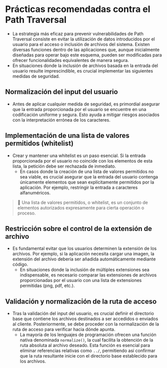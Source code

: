 # Prácticas recomendadas contra el Path Traversal

* La estrategia más eficaz para prevenir vulnerabilidades de Path Traversal consiste en evitar la utilización de datos introducidos por el usuario para el acceso o inclusión de archivos del sistema. Existen diversas funciones dentro de las aplicaciones que, aunque inicialmente diseñadas para operar bajo este esquema, pueden ser modificadas para ofrecer funcionalidades equivalentes de manera segura.
* En situaciones donde la inclusión de archivos basada en la entrada del usuario resulte imprescindible, es crucial implementar las siguientes medidas de seguridad.

## Normalización del input del usuario

* Antes de aplicar cualquier medida de seguridad, es primordial asegurar que la entrada proporcionada por el usuario se encuentre en una codificación uniforme y segura. Esto ayuda a mitigar riesgos asociados con la interpretación errónea de los caracteres.

## Implementación de una lista de valores permitidos (whitelist)

* Crear y mantener una whitelist es un paso esencial. Si la entrada proporcionada por el usuario no coincide con los elementos de esta lista, la petición debe ser rechazada de inmediato.
  * En casos donde la creación de una lista de valores permitidos no sea viable, es crucial asegurar que la entrada del usuario contenga únicamente elementos que sean explícitamente permitidos por la aplicación. Por ejemplo, restringir la entrada a caracteres alfanuméricos.

> :older_man: Una lista de valores permitidos, o whitelist, es un conjunto de elementos autorizados expresamente para cierta operación o proceso.

## Restricción sobre el control de la extensión de archivo

* Es fundamental evitar que los usuarios determinen la extensión de los archivos. Por ejemplo, si la aplicación necesita cargar una imagen, la extensión del archivo debería ser añadida automáticamente mediante código.
  * En situaciones donde la inclusión de múltiples extensiones sea indispensable, es necesario comparar las extensiones de archivos proporcionadas por el usuario con una lista de extensiones permitidas (png, pdf, etc.).

## Validación y normalización de la ruta de acceso

* Tras la validación del input del usuario, es crucial definir el directorio base que contiene los archivos destinados a ser accedidos o enviados al cliente. Posteriormente, se debe proceder con la normalización de la ruta de acceso para verificar hacia dónde apunta.
  * La mayoría de los lenguajes de programación ofrecen una función nativa denominada `normalize()`, la cual facilita la obtención de la ruta absoluta al archivo deseado. Esta función es esencial para eliminar referencias relativas como `../`, permitiendo así confirmar que la ruta resultante inicie con el directorio base establecido para los archivos.
